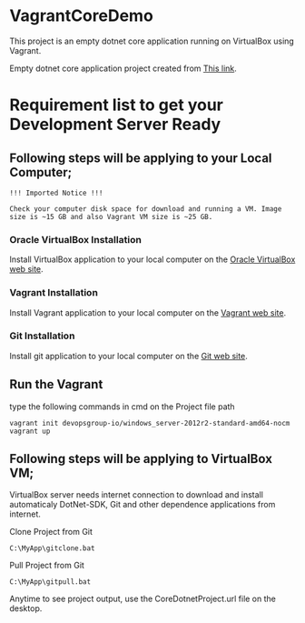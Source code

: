 # VagrantCoreDemo

This project is an empty dotnet core application running on VirtualBox using Vagrant. 

Empty dotnet core application project created from [This link](https://social.technet.microsoft.com/wiki/contents/articles/40043.asp-net-core-2-0-mvc-from-scratch-empty-web-project-in-vs-code.aspx).

# Requirement list to get your Development Server Ready

## Following steps will be applying to your Local Computer;

`!!! Imported Notice !!!`

`Check your computer disk space for download and running a VM. Image size is ~15 GB and also Vagrant VM size is ~25 GB.`

### Oracle VirtualBox Installation
Install VirtualBox application to your local computer on the [Oracle VirtualBox web site](https://www.virtualbox.org/wiki/Downloads).

### Vagrant Installation
Install Vagrant application to your local computer on the [Vagrant web site](https://www.vagrantup.com/downloads.html).

### Git Installation
Install git application to your local computer on the [Git web site](https://git-scm.com/downloads).


## Run the Vagrant

type the following commands in cmd on the Project file path 
```
vagrant init devopsgroup-io/windows_server-2012r2-standard-amd64-nocm
vagrant up
```

## Following steps will be applying to VirtualBox VM;
VirtualBox server needs internet connection to download and install automaticaly DotNet-SDK, Git and other dependence applications from internet.

Clone Project from Git
```
C:\MyApp\gitclone.bat
```

Pull Project from Git
```
C:\MyApp\gitpull.bat
```

Anytime to see project output, use the CoreDotnetProject.url file on the desktop.